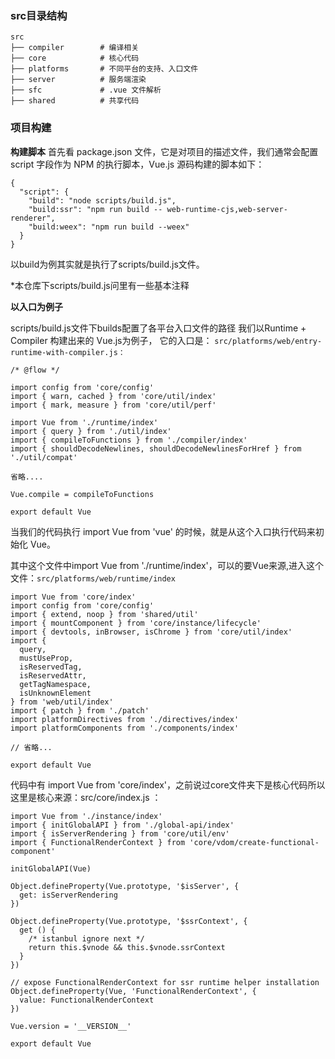 ### src目录结构

    src
    ├── compiler        # 编译相关 
    ├── core            # 核心代码 
    ├── platforms       # 不同平台的支持、入口文件
    ├── server          # 服务端渲染
    ├── sfc             # .vue 文件解析
    ├── shared          # 共享代码


### 项目构建

**构建脚本**
首先看 package.json 文件，它是对项目的描述文件，我们通常会配置 script 字段作为 NPM 的执行脚本，Vue.js 源码构建的脚本如下：

    {
      "script": {
        "build": "node scripts/build.js",
        "build:ssr": "npm run build -- web-runtime-cjs,web-server-renderer",
        "build:weex": "npm run build --weex"
      }
    }

以build为例其实就是执行了scripts/build.js文件。

*本仓库下scripts/build.js问里有一些基本注释


**以入口为例子**

scripts/build.js文件下builds配置了各平台入口文件的路径
我们以Runtime + Compiler 构建出来的 Vue.js为例子，
它的入口是：
`src/platforms/web/entry-runtime-with-compiler.js：`


    /* @flow */

    import config from 'core/config'
    import { warn, cached } from 'core/util/index'
    import { mark, measure } from 'core/util/perf'

    import Vue from './runtime/index'
    import { query } from './util/index'
    import { compileToFunctions } from './compiler/index'
    import { shouldDecodeNewlines, shouldDecodeNewlinesForHref } from './util/compat'

    省略....

    Vue.compile = compileToFunctions

    export default Vue

当我们的代码执行 import Vue from 'vue' 的时候，就是从这个入口执行代码来初始化 Vue。

其中这个文件中import Vue from './runtime/index'，可以的要Vue来源,进入这个文件：`src/platforms/web/runtime/index`


    import Vue from 'core/index'
    import config from 'core/config'
    import { extend, noop } from 'shared/util'
    import { mountComponent } from 'core/instance/lifecycle'
    import { devtools, inBrowser, isChrome } from 'core/util/index'
    import {
      query,
      mustUseProp,
      isReservedTag,
      isReservedAttr,
      getTagNamespace,
      isUnknownElement
    } from 'web/util/index'
    import { patch } from './patch'
    import platformDirectives from './directives/index'
    import platformComponents from './components/index'

    // 省略...

    export default Vue


代码中有 import Vue from 'core/index'，之前说过core文件夹下是核心代码所以这里是核心来源：src/core/index.js ：


    import Vue from './instance/index'
    import { initGlobalAPI } from './global-api/index'
    import { isServerRendering } from 'core/util/env'
    import { FunctionalRenderContext } from 'core/vdom/create-functional-component'

    initGlobalAPI(Vue)

    Object.defineProperty(Vue.prototype, '$isServer', {
      get: isServerRendering
    })

    Object.defineProperty(Vue.prototype, '$ssrContext', {
      get () {
        /* istanbul ignore next */
        return this.$vnode && this.$vnode.ssrContext
      }
    })

    // expose FunctionalRenderContext for ssr runtime helper installation
    Object.defineProperty(Vue, 'FunctionalRenderContext', {
      value: FunctionalRenderContext
    })

    Vue.version = '__VERSION__'

    export default Vue



